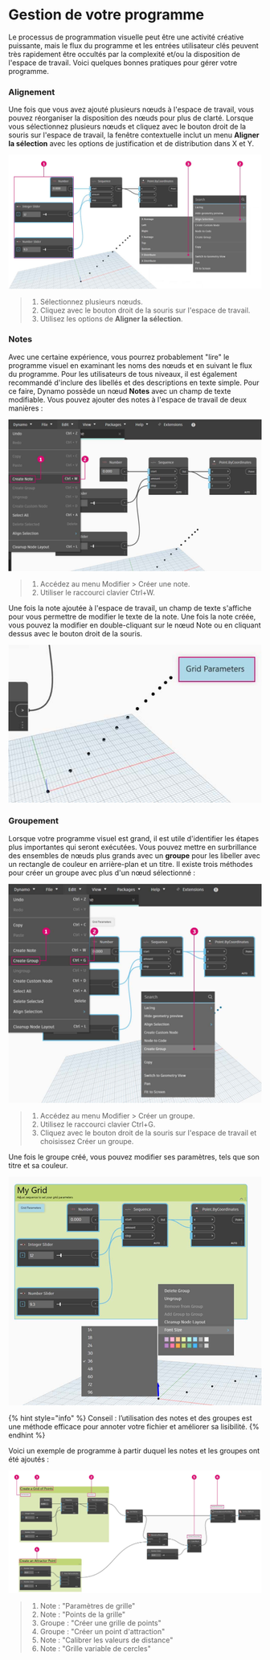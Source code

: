 # Gestion de votre programme

Le processus de programmation visuelle peut être une activité créative puissante, mais le flux du programme et les entrées utilisateur clés peuvent très rapidement être occultés par la complexité et/ou la disposition de l'espace de travail. Voici quelques bonnes pratiques pour gérer votre programme.

### Alignement&#x20;

Une fois que vous avez ajouté plusieurs nœuds à l'espace de travail, vous pouvez réorganiser la disposition des nœuds pour plus de clarté. Lorsque vous sélectionnez plusieurs nœuds et cliquez avec le bouton droit de la souris sur l'espace de travail, la fenêtre contextuelle inclut un menu **Aligner la sélection** avec les options de justification et de distribution dans X et Y.

![](<./images/4/managing your program - alignment.jpg>)

> 1. Sélectionnez plusieurs nœuds.
> 2. Cliquez avec le bouton droit de la souris sur l'espace de travail.
> 3. Utilisez les options de **Aligner la sélection**.

### Notes&#x20;

Avec une certaine expérience, vous pourrez probablement "lire" le programme visuel en examinant les noms des nœuds et en suivant le flux du programme. Pour les utilisateurs de tous niveaux, il est également recommandé d'inclure des libellés et des descriptions en texte simple. Pour ce faire, Dynamo possède un nœud **Notes** avec un champ de texte modifiable. Vous pouvez ajouter des notes à l'espace de travail de deux manières :

![](<./images/4/managing your program - notes.jpg>)

> 1. Accédez au menu Modifier > Créer une note.
> 2. Utiliser le raccourci clavier Ctrl+W.

Une fois la note ajoutée à l'espace de travail, un champ de texte s'affiche pour vous permettre de modifier le texte de la note. Une fois la note créée, vous pouvez la modifier en double-cliquant sur le nœud Note ou en cliquant dessus avec le bouton droit de la souris.

![](<./images/4/managing your program - notes 02.jpg>)

### Groupement&#x20;

Lorsque votre programme visuel est grand, il est utile d'identifier les étapes plus importantes qui seront exécutées. Vous pouvez mettre en surbrillance des ensembles de nœuds plus grands avec un **groupe** pour les libeller avec un rectangle de couleur en arrière-plan et un titre. Il existe trois méthodes pour créer un groupe avec plus d'un nœud sélectionné :

![](<./images/4/managing your program - grouping 01.jpg>)

> 1. Accédez au menu Modifier > Créer un groupe.
> 2. Utilisez le raccourci clavier Ctrl+G.
> 3. Cliquez avec le bouton droit de la souris sur l'espace de travail et choisissez Créer un groupe.

Une fois le groupe créé, vous pouvez modifier ses paramètres, tels que son titre et sa couleur.&#x20;

![](<./images/4/managing your program - grouping 02.jpg>)

{% hint style="info" %}
Conseil : l’utilisation des notes et des groupes est une méthode efficace pour annoter votre fichier et améliorer sa lisibilité.
{% endhint %}

Voici un exemple de programme à partir duquel les notes et les groupes ont été ajoutés :

![](<./images/4/managing your program - grouping 03.jpg>)

> 1. Note : "Paramètres de grille"
> 2. Note : "Points de la grille"
> 3. Groupe : "Créer une grille de points"
> 4. Groupe : "Créer un point d'attraction"
> 5. Note : "Calibrer les valeurs de distance"
> 6. Note : "Grille variable de cercles"
